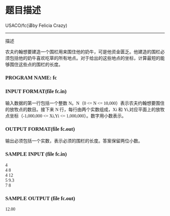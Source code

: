 # 题目描述


<div>
USACO/fc(译by Felicia Crazy)
<hr/>
</div>
<p>
描述
</p>
农夫约翰想要建造一个围栏用来围住他的奶牛，可是他资金匮乏。他建造的围栏必须包括他的奶牛喜欢吃草的所有地点。对于给出的这些地点的坐标，计算最短的能够围住这些点的围栏的长度。
<h3>
<span style="font-family:&#39;Times New Roman&#39;;">PROGRAM NAME: fc</span> 
</h3>
<h3>
<span style="font-family:&#39;Times New Roman&#39;;">INPUT FORMAT(file fc.in)</span> 
</h3>
<p>
输入数据的第一行包括一个整数 <span style="font-family:&#39;Times New Roman&#39;;">N</span>。<span style="font-family:&#39;Times New Roman&#39;;">N</span>（<span style="font-family:&#39;Times New Roman&#39;;">0 &lt;= N &lt;= 10,000</span>）表示农夫约翰想要围住的放牧点的数目。接下来 <span style="font-family:&#39;Times New Roman&#39;;">N </span>行，每行由两个实数组成，<span style="font-family:&#39;Times New Roman&#39;;">Xi </span>和 <span style="font-family:&#39;Times New Roman&#39;;">Yi,</span>对应平面上的放牧点坐标（<span style="font-family:&#39;Times New Roman&#39;;">-1,000,000 &lt;= Xi,Yi &lt;= 1,000,000</span>）。数字用小数表示。
</p>
<h3>
<span style="font-family:&#39;Times New Roman&#39;;">OUTPUT FORMAT(file fc.out)</span> 
</h3>
<p>
输出必须包括一个实数，表示必须的围栏的长度。答案保留两位小数。
</p>
<h3>
<span style="font-family:&#39;Times New Roman&#39;;">SAMPLE INPUT (file fc.in)</span> 
</h3>
<pre><span style="font-family:&#39;Times New Roman&#39;;">4
4 8
4 12
5 9.3
7 8 </span></pre>
<h3>
<span style="font-family:&#39;Times New Roman&#39;;">SAMPLE OUTPUT (file fc.out)</span> 
</h3>
<pre><span style="font-family:&#39;Times New Roman&#39;;">12.00</span></pre>
<p>
 
</p>
